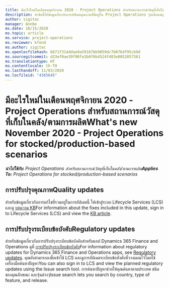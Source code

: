 ```yaml
---
title: มีอะไรใหม่ในเดือนพฤศจิกายน 2020 - Project Operations สำหรับสถานการณ์วัสดุที่เก็บในคลัง/ตามการผลิต
description: หัวข้อนี้ให้ข้อมูลเกี่ยวกับการอัปเดตคุณภาพที่มีอยู่ใน Project Operations รุ่นเดือนพฤศจิกายน 2020 สำหรับสถานการณ์ตามวัสดุที่เก็บในคลัง
author: sigitac
manager: Annbe
ms.date: 10/15/2020
ms.topic: article
ms.service: project-operations
ms.reviewer: kfend
ms.author: sigitac
ms.openlocfilehash: b671f314ddae9a59167bb9059dc7b076df95cb9d
ms.sourcegitcommit: d33ef0ae39f90fe3b0f6b4524f483e8052057361
ms.translationtype: HT
ms.contentlocale: th-TH
ms.lasthandoff: 11/03/2020
ms.locfileid: "4365645"
---
```

# <a name="whats-new-november-2020---project-operations-for-stockedproduction-based-scenarios"></a><span data-ttu-id="1b457-103">มีอะไรใหม่ในเดือนพฤศจิกายน 2020 - Project Operations สำหรับสถานการณ์วัสดุที่เก็บในคลัง/ตามการผลิต</span><span class="sxs-lookup"><span data-stu-id="1b457-103">What's new November 2020 - Project Operations for stocked/production-based scenarios</span></span>

<span data-ttu-id="1b457-104">_**นำไปใช้กับ:** Project Operations สำหรับสถานการณ์วัสดุที่เก็บในคลัง/ตามการผลิต_</span><span class="sxs-lookup"><span data-stu-id="1b457-104">_**Applies To:** Project Operations for stocked/production-based scenarios_</span></span>

## <a name="quality-updates"></a><span data-ttu-id="1b457-105">การปรับปรุงคุณภาพ</span><span class="sxs-lookup"><span data-stu-id="1b457-105">Quality updates</span></span>

<span data-ttu-id="1b457-106">สำหรับข้อมูลเกี่ยวกับการแก้ไขที่รวมอยู่ในการอัปเดตนี้ ให้เข้าสู่ระบบ Lifecycle Services (LCS) และดู [บทความ KB](https://fix.lcs.dynamics.com/Issue/Details?bugId=488609&amp;dbType=3&amp;qc=8251e8e1d5e2386de850599926c1adc3fec8e2ba25308036d22cdfe0a1c28fc7)</span><span class="sxs-lookup"><span data-stu-id="1b457-106">For information about the fixes included in this update, sign in to Lifecycle Services (LCS) and view the [KB article](https://fix.lcs.dynamics.com/Issue/Details?bugId=488609&amp;dbType=3&amp;qc=8251e8e1d5e2386de850599926c1adc3fec8e2ba25308036d22cdfe0a1c28fc7).</span></span>

## <a name="regulatory-updates"></a><span data-ttu-id="1b457-107">การปรับปรุงระเบียบข้อบังคับ</span><span class="sxs-lookup"><span data-stu-id="1b457-107">Regulatory updates</span></span>

<span data-ttu-id="1b457-108">สำหรับข้อมูลเกี่ยวกับการปรับปรุงระเบียบข้อบังคับสำหรับแอป Dynamics 365 Finance and Operations ดูที่ [การปรับปรุงระเบียบข้อบังคับ](https://docs.microsoft.com/dynamics365/finance/localizations/regulatory-updates)</span><span class="sxs-lookup"><span data-stu-id="1b457-108">For information about regulatory updates for Dynamics 365 Finance and Operations apps, see [Regulatory updates](https://docs.microsoft.com/dynamics365/finance/localizations/regulatory-updates).</span></span> <span data-ttu-id="1b457-109">คุณยังสามารถลงชื่อเข้าใช้ LCS และดูการอัปเดตระเบียบข้อบังคับที่วางแผนไว้โดยใช้เครื่องมือค้นหาปัญหา</span><span class="sxs-lookup"><span data-stu-id="1b457-109">You can also sign in to LCS and view the planned regulatory updates using the Issue search tool.</span></span> <span data-ttu-id="1b457-110">การค้นหาปัญหาช่วยให้คุณค้นหาตามประเทศ ชนิดของคุณลักษณะ และรุ่นต่างๆ</span><span class="sxs-lookup"><span data-stu-id="1b457-110">Issue search lets you search by country, type of feature, and release.</span></span>
